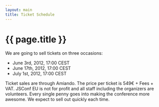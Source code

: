 ```yaml
---
layout: main
title: Ticket Schedule
---
```


# {{ page.title }}

We are going to sell tickets on three occasions:

* June 3rd, 2012, 17:00 CEST
* June 17th, 2012, 17:00 CEST
* July 1st, 2012, 17:00 CEST

Ticket sales are through Amiando. The price per ticket is 549€ + Fees + VAT.
JSConf EU is not for profit and all staff including the organizers are volunteers.
Every single penny goes into making the conference more awesome.
We expect to sell out quickly each time.

